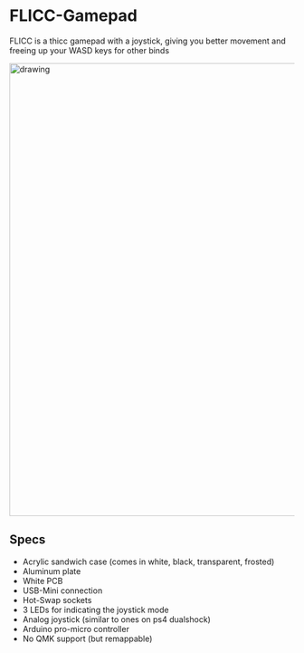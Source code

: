 # FLICC-Gamepad

FLICC is a thicc gamepad with a joystick, giving you better movement and freeing up your WASD keys for other binds

<img src="https://i.imgur.com/bQU1XQh.jpg" alt="drawing" width="800"/>


## Specs
- Acrylic sandwich case (comes in white, black, transparent, frosted)
- Aluminum plate
- White PCB
- USB-Mini connection
- Hot-Swap sockets
- 3 LEDs for indicating the joystick mode
- Analog joystick (similar to ones on ps4 dualshock)
- Arduino pro-micro controller
- No QMK support (but remappable)

